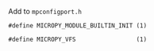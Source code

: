 Add to ```mpconfigport.h```

```#define MICROPY_MODULE_BUILTIN_INIT (1)```

```#define MICROPY_VFS                 (1)```


